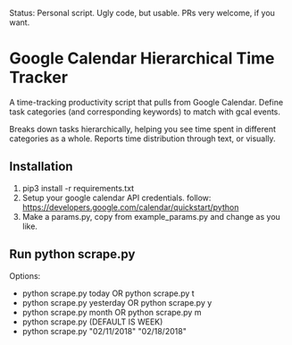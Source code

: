 Status: Personal script. Ugly code, but usable. PRs very welcome, if you want.

# Google Calendar Hierarchical Time Tracker
A time-tracking productivity script that pulls from Google Calendar. Define task categories (and corresponding keywords) to match with gcal events. 

Breaks down tasks hierarchically, helping you see time spent in different categories as a whole. Reports time distribution through text, or visually.

## Installation
1. pip3 install -r requirements.txt
2. Setup your google calendar API credentials. follow: https://developers.google.com/calendar/quickstart/python
3. Make a params.py, copy from example_params.py and change as you like. 

## Run python scrape.py

Options:
- python scrape.py today OR python scrape.py t
- python scrape.py yesterday OR python scrape.py y
- python scrape.py month OR python scrape.py m
- python scrape.py (DEFAULT IS WEEK)
- python scrape.py "02/11/2018" "02/18/2018"